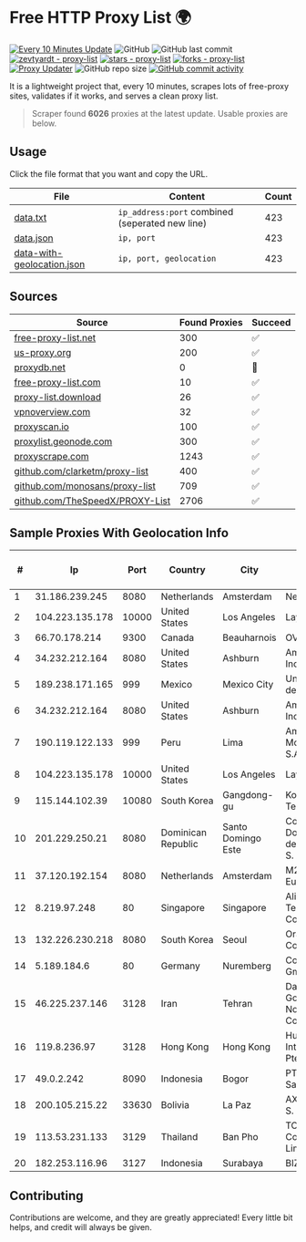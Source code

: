
# Free HTTP Proxy List 🌍

[![Every 10 Minutes Update](https://github.com/mertguvencli/http-proxy-list/actions/workflows/main.yml/badge.svg?branch=main)](https://github.com/mertguvencli/http-proxy-list/actions/workflows/main.yml)
![GitHub](https://img.shields.io/github/license/mertguvencli/http-proxy-list)
![GitHub last commit](https://img.shields.io/github/last-commit/mertguvencli/http-proxy-list)
[![zevtyardt - proxy-list](https://img.shields.io/static/v1?label=zevtyardt&message=proxy-list&color=blue&logo=github)](https://github.com/zevtyardt/proxy-list "Go to GitHub repo")
[![stars - proxy-list](https://img.shields.io/github/stars/zevtyardt/proxy-list?style=social)](https://github.com/zevtyardt/proxy-list)
[![forks - proxy-list](https://img.shields.io/github/forks/zevtyardt/proxy-list?style=social)](https://github.com/zevtyardt/proxy-list)
[![Proxy Updater](https://github.com/zevtyardt/proxy-list/workflows/Proxy%20Updater/badge.svg)](https://github.com/zevtyardt/proxy-list/actions?query=workflow:"Proxy+Updater")
![GitHub repo size](https://img.shields.io/github/repo-size/zevtyardt/proxy-list)
[![GitHub commit activity](https://img.shields.io/github/commit-activity/m/zevtyardt/proxy-list?logo=commits)](https://github.com/zevtyardt/proxy-list/commits/main)

It is a lightweight project that, every 10 minutes, scrapes lots of free-proxy sites, validates if it works, and serves a clean proxy list.

> Scraper found **6026** proxies at the latest update. Usable proxies are below.

## Usage

Click the file format that you want and copy the URL.

|File|Content|Count|
|----|-------|-----|
|[data.txt](https://raw.githubusercontent.com/mertguvencli/http-proxy-list/main/proxy-list/data.txt)|`ip_address:port` combined (seperated new line)|423|
|[data.json](https://raw.githubusercontent.com/mertguvencli/http-proxy-list/main/proxy-list/data.json)|`ip, port`|423|
|[data-with-geolocation.json](https://raw.githubusercontent.com/mertguvencli/http-proxy-list/main/proxy-list/data-with-geolocation.json)|`ip, port, geolocation`|423|

## Sources

|Source|Found Proxies|Succeed|
|------|-------------|-------|
|[free-proxy-list.net](https://free-proxy-list.net)|300|✅|
|[us-proxy.org](https://www.us-proxy.org)|200|✅|
|[proxydb.net](http://proxydb.net)|0|🚫|
|[free-proxy-list.com](https://free-proxy-list.com/?page=&port=&type%5B%5D=http&type%5B%5D=https&up_time=0&search=Search)|10|✅|
|[proxy-list.download](https://www.proxy-list.download/HTTP)|26|✅|
|[vpnoverview.com](https://vpnoverview.com/privacy/anonymous-browsing/free-proxy-servers)|32|✅|
|[proxyscan.io](https://www.proxyscan.io)|100|✅|
|[proxylist.geonode.com](https://proxylist.geonode.com/api/proxy-list?limit=300&page=1&sort_by=lastChecked&sort_type=desc&protocols=http,https)|300|✅|
|[proxyscrape.com](https://api.proxyscrape.com/v2/?request=displayproxies&protocol=http&timeout=10000&country=all&ssl=all&anonymity=all)|1243|✅|
|[github.com/clarketm/proxy-list](https://raw.githubusercontent.com/clarketm/proxy-list/master/proxy-list-raw.txt)|400|✅|
|[github.com/monosans/proxy-list](https://raw.githubusercontent.com/monosans/proxy-list/main/proxies/http.txt)|709|✅|
|[github.com/TheSpeedX/PROXY-List](https://raw.githubusercontent.com/TheSpeedX/PROXY-List/master/http.txt)|2706|✅|


## Sample Proxies With Geolocation Info

|#|Ip|Port|Country|City|Internet Service Provider|
|-|--|----|-------|----|-------------------------|
|1|31.186.239.245|8080|Netherlands|Amsterdam|NetSkope Inc|
|2|104.223.135.178|10000|United States|Los Angeles|LayerHost|
|3|66.70.178.214|9300|Canada|Beauharnois|OVH SAS|
|4|34.232.212.164|8080|United States|Ashburn|Amazon.com, Inc.|
|5|189.238.171.165|999|Mexico|Mexico City|Uninet S.A. de C.V.|
|6|34.232.212.164|8080|United States|Ashburn|Amazon.com, Inc.|
|7|190.119.122.133|999|Peru|Lima|America Movil Peru S.A.C.|
|8|104.223.135.178|10000|United States|Los Angeles|LayerHost|
|9|115.144.102.39|10080|South Korea|Gangdong-gu|Korea Telecom|
|10|201.229.250.21|8080|Dominican Republic|Santo Domingo Este|Compañía Dominicana de Teléfonos S. A.|
|11|37.120.192.154|8080|Netherlands|Amsterdam|M247 Europe SRL|
|12|8.219.97.248|80|Singapore|Singapore|Alibaba (US) Technology Co., Ltd.|
|13|132.226.230.218|8080|South Korea|Seoul|Oracle Corporation|
|14|5.189.184.6|80|Germany|Nuremberg|Contabo GmbH|
|15|46.225.237.146|3128|Iran|Tehran|Dadeh Gostar Asr Novin P.J.S. Co.|
|16|119.8.236.97|3128|Hong Kong|Hong Kong|Huawei International Pte. Ltd.|
|17|49.0.2.242|8090|Indonesia|Bogor|PT Usaha Adi Sanggoro|
|18|200.105.215.22|33630|Bolivia|La Paz|AXS Bolivia S. A.|
|19|113.53.231.133|3129|Thailand|Ban Pho|TOT Public Company Limited|
|20|182.253.116.96|3127|Indonesia|Surabaya|BIZNET|



## Contributing

Contributions are welcome, and they are greatly appreciated! Every
little bit helps, and credit will always be given.


